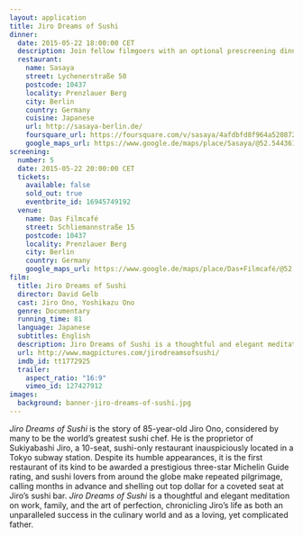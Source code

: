 ```yaml
---
layout: application
title: Jiro Dreams of Sushi
dinner:
  date: 2015-05-22 18:00:00 CET
  description: Join fellow filmgoers with an optional prescreening dinner at *Sasaya*—one of Berlin’s finest Japanese restaurants serving an authentic selection of fresh sushi and seasonal dishes.
  restaurant:
    name: Sasaya
    street: Lychenerstraße 50
    postcode: 10437
    locality: Prenzlauer Berg
    city: Berlin
    country: Germany
    cuisine: Japanese
    url: http://sasaya-berlin.de/
    foursquare_url: https://foursquare.com/v/sasaya/4afdbfd8f964a520872a22e3
    google_maps_url: https://www.google.de/maps/place/Sasaya/@52.544361,13.418525,17z/data=!3m1!4b1!4m2!3m1!1s0x47a84dff7fc65425:0xa5112b5e44056103
screening:
  number: 5
  date: 2015-05-22 20:00:00 CET
  tickets:
    available: false
    sold_out: true
    eventbrite_id: 16945749192
  venue:
    name: Das Filmcafé
    street: Schliemannstraße 15
    postcode: 10437
    locality: Prenzlauer Berg
    city: Berlin
    country: Germany
    google_maps_url: https://www.google.de/maps/place/Das+Filmcafé/@52.543592,13.41985,17z/data=!4m6!1m3!3m2!1s0x47a84dff985f5863:0x6730066f8aa942d6!2sDas+Filmcafé!3m1!1s0x47a84dff985f5863:0x6730066f8aa942d6
film:
  title: Jiro Dreams of Sushi
  director: David Gelb
  cast: Jiro Ono, Yoshikazu Ono
  genre: Documentary
  running_time: 81
  language: Japanese
  subtitles: English
  description: Jiro Dreams of Sushi is a thoughtful and elegant meditation on work, family, and the art of perfection, chronicling Jiro Ono’s life as both an unparalleled success in the culinary world and as a loving, yet complicated father.
  url: http://www.magpictures.com/jirodreamsofsushi/
  imdb_id: tt1772925
  trailer:
    aspect_ratio: "16:9"
    vimeo_id: 127427912
images:
  background: banner-jiro-dreams-of-sushi.jpg
---
```

*Jiro Dreams of Sushi* is the story of 85-year-old Jiro Ono, considered by many to be the world’s greatest sushi chef.  He is the proprietor of Sukiyabashi Jiro, a 10-seat, sushi-only restaurant inauspiciously located in a Tokyo subway station.  Despite its humble appearances, it is the first restaurant of its kind to be awarded a prestigious three-star Michelin Guide rating, and sushi lovers from around the globe make repeated pilgrimage, calling months in advance and shelling out top dollar for a coveted seat at Jiro’s sushi bar.  *Jiro Dreams of Sushi* is a thoughtful and elegant meditation on work, family, and the art of perfection, chronicling Jiro’s life as both an unparalleled success in the culinary world and as a loving, yet complicated father.
